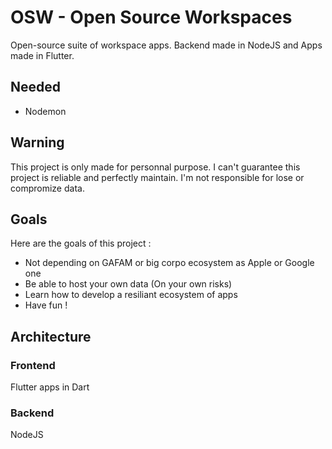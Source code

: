# OSW - Open Source Workspaces
Open-source suite of workspace apps. Backend made in NodeJS and Apps made in Flutter.
## Needed
- Nodemon
## Warning
This project is only made for personnal purpose. I can't guarantee this project is reliable and perfectly maintain. I'm not responsible for lose or compromize data.
## Goals
Here are the goals of this project :
- Not depending on GAFAM or big corpo ecosystem as Apple or Google one
- Be able to host your own data (On your own risks)
- Learn how to develop a resiliant ecosystem of apps
- Have fun !
## Architecture
### Frontend
Flutter apps in Dart
### Backend
NodeJS